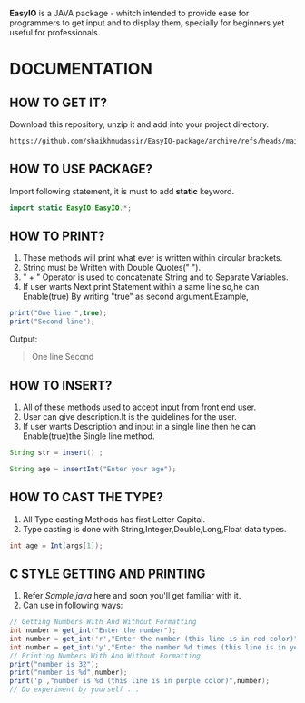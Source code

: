 **EasyIO** is a JAVA package - whitch intended to provide ease for programmers to get input and to display them, specially for beginners yet useful for professionals.

# DOCUMENTATION

## HOW TO GET IT?

Download this repository, unzip it and add into your project directory.

``` html
https://github.com/shaikhmudassir/EasyIO-package/archive/refs/heads/main.zip
```

## HOW TO USE PACKAGE?

Import following statement, it is must to add **static** keyword.

```java
import static EasyIO.EasyIO.*;
```

## HOW TO PRINT?

1. These methods will print what ever is written within circular brackets.
2. String must be Written with Double Quotes(" ").
3. " + " Operator is used to concatenate String and to Separate Variables.
4. If user wants Next print Statement within a same line so,he can Enable(true) By writing "true" as second argument.Example,

```java
print("One line ",true);
print("Second line");
```

Output:
> One line Second

## HOW TO INSERT?

1. All of these methods used to accept input from front end user.
2. User can give description.It is the guidelines for the user.
3. If user wants Description and input in a single line then he can Enable(true)the Single line method.

```java
String str = insert() ;

String age = insertInt("Enter your age");
```

## HOW TO CAST THE TYPE?

1. All Type casting Methods has first Letter Capital.
2. Type casting is done with String,Integer,Double,Long,Float data types.

```java
int age = Int(args[1]);
```

## C STYLE GETTING AND PRINTING

1. Refer *Sample.java* here and soon you'll get familiar with it.
2. Can use in following ways:

```java
// Getting Numbers With And Without Formatting
int number = get_int("Enter the number");
int number = get_int('r',"Enter the number (this line is in red color)");
int number = get_int('y',"Enter the number %d times (this line is in yellow color)",2);
// Printing Numbers With And Without Formatting
print("number is 32");
print("number is %d",number);
print('p',"number is %d (this line is in purple color)",number);
// Do experiment by yourself ...
```
